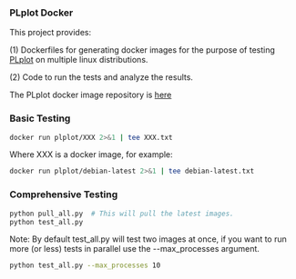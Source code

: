 ### PLplot Docker ###

This project provides:

(1) Dockerfiles for generating docker images for the purpose of testing [PLplot](http://plplot.sourceforge.net/) on multiple linux distributions.

(2) Code to run the tests and analyze the results.


The PLplot docker image repository is [here](https://hub.docker.com/u/plplot/)

### Basic Testing ###

```sh
docker run plplot/XXX 2>&1 | tee XXX.txt
```

Where XXX is a docker image, for example:

```sh
docker run plplot/debian-latest 2>&1 | tee debian-latest.txt
```

### Comprehensive Testing ###

```sh
python pull_all.py  # This will pull the latest images.
python test_all.py
```

Note: By default test_all.py will test two images at once, if you want to run more (or less) tests in parallel use the --max_processes argument.

```sh
python test_all.py --max_processes 10
```
